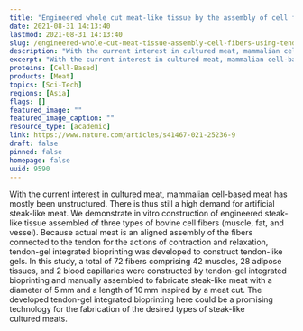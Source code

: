 ```yaml
---
title: "Engineered whole cut meat-like tissue by the assembly of cell fibers using tendon-gel integrated bioprinting"
date: 2021-08-31 14:13:40
lastmod: 2021-08-31 14:13:40
slug: /engineered-whole-cut-meat-tissue-assembly-cell-fibers-using-tendon-gel-integrated
description: "With the current interest in cultured meat, mammalian cell-based meat has mostly been unstructured. There is thus still a high demand for artificial steak-like meat. We demonstrate in vitro construction of engineered steak-like tissue assembled of three types of bovine cell fibers (muscle, fat, and vessel). Because actual meat is an aligned assembly of the fibers connected to the tendon for the actions of contraction and relaxation, tendon-gel integrated bioprinting was developed to construct tendon-like gels."
excerpt: "With the current interest in cultured meat, mammalian cell-based meat has mostly been unstructured. There is thus still a high demand for artificial steak-like meat. We demonstrate in vitro construction of engineered steak-like tissue assembled of three types of bovine cell fibers (muscle, fat, and vessel). Because actual meat is an aligned assembly of the fibers connected to the tendon for the actions of contraction and relaxation, tendon-gel integrated bioprinting was developed to construct tendon-like gels."
proteins: [Cell-Based]
products: [Meat]
topics: [Sci-Tech]
regions: [Asia]
flags: []
featured_image: ""
featured_image_caption: ""
resource_type: [academic]
link: https://www.nature.com/articles/s41467-021-25236-9
draft: false
pinned: false
homepage: false
uuid: 9590
---
```

With the current interest in cultured meat, mammalian cell-based meat
has mostly been unstructured. There is thus still a high demand for
artificial steak-like meat. We demonstrate in vitro construction of
engineered steak-like tissue assembled of three types of bovine cell
fibers (muscle, fat, and vessel). Because actual meat is an aligned
assembly of the fibers connected to the tendon for the actions of
contraction and relaxation, tendon-gel integrated bioprinting was
developed to construct tendon-like gels. In this study, a total of 72
fibers comprising 42 muscles, 28 adipose tissues, and 2 blood
capillaries were constructed by tendon-gel integrated bioprinting and
manually assembled to fabricate steak-like meat with a diameter of 5 mm
and a length of 10 mm inspired by a meat cut. The developed tendon-gel
integrated bioprinting here could be a promising technology for the
fabrication of the desired types of steak-like cultured meats.
